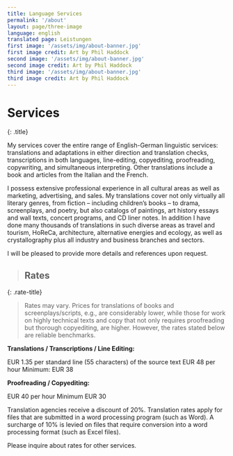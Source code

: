 ```yaml
---
title: Language Services
permalink: '/about'
layout: page/three-image
language: english
translated page: Leistungen
first image: '/assets/img/about-banner.jpg'
first image credit: Art by Phil Haddock
second image: '/assets/img/about-banner.jpg'
second image credit: Art by Phil Haddock
third image: '/assets/img/about-banner.jpg'
third image credit: Art by Phil Haddock
---
```


# Services
{: .title}

My services cover the entire range of English-German linguistic services: translations and adaptations in either direction and translation checks, transcriptions in both languages, line-editing, copyediting, proofreading, copywriting, and simultaneous interpreting. Other translations include a book and articles from the Italian and the French.

I possess extensive professional experience in all cultural areas as well as marketing, advertising, and sales. My translations cover not only virtually all literary genres, from fiction – including children’s books – to drama, screenplays, and poetry, but also catalogs of paintings, art history essays and wall texts, concert programs, and CD liner notes. In addition I have done many thousands of translations in such diverse areas as travel and tourism, HoReCa, architecture, alternative energies and ecology, as well as crystallography plus all industry and business branches and sectors.

I will be pleased to provide more details and references upon request.

> ## Rates
{: .rate-title}

> Rates may vary. Prices for translations of books and screenplays/scripts, e.g., are considerably lower, while those for work on highly technical texts and copy that not only requires proofreading but thorough copyediting, are higher. However, the rates stated below are reliable benchmarks.

**Translations / Transcriptions / Line Editing:**

EUR 1.35 per standard line (55 characters) of the source text
EUR 48 per hour
Minimum: EUR 38

**Proofreading / Copyediting:**

EUR 40 per hour
Minimum EUR 30

Translation agencies receive a discount of 20%. Translation rates apply for files that are submitted in a word processing program (such as Word). A surcharge of 10% is levied on files that require conversion into a word processing format (such as Excel files).

Please inquire about rates for other services.